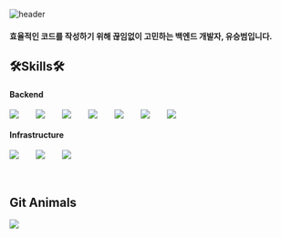 ![header](https://capsule-render.vercel.app/api?type=Cylinder&text=sngbmYu&color=6caddf&fontColor=ffffff&animation=fadeIn)
#### 효율적인 코드를 작성하기 위해 끊임없이 고민하는 백엔드 개발자, 유승범입니다.

## 🛠Skills🛠

#### Backend
<div style="display:flex;gap:30px;flex-wrap:wrap;">
  <img src="https://img.shields.io/badge/Java-007396?style=for-the-badge&logo=openjdk&logoColor=white">
  <img src="https://img.shields.io/badge/Spring-3DDC84?style=for-the-badge&logo=spring&logoColor=white">
  <img src="https://img.shields.io/badge/Spring Boot-3DDC84?style=for-the-badge&logo=springboot&logoColor=white">
  <img src="https://img.shields.io/badge/JUnit5-25A162?style=for-the-badge&logo=junit5&logoColor=white">
  <img src="https://img.shields.io/badge/Swagger-85EA2D?style=for-the-badge&logo=swagger&logoColor=black">
  <img src="https://img.shields.io/badge/MySQL-4479A1?style=for-the-badge&logo=mysql&logoColor=white">
  <img src="https://img.shields.io/badge/Redis-FF4438?style=for-the-badge&logo=redis&logoColor=white">
</div>

#### Infrastructure
<div style="display:flex;gap:30px;flex-wrap:wrap;">
  <img src="https://img.shields.io/badge/Docker-2496ED?style=for-the-badge&logo=docker&logoColor=white">
  <img src="https://img.shields.io/badge/Github Actions-2088FF?style=for-the-badge&logo=githubactions&logoColor=white">
  <img src="https://img.shields.io/badge/AWS-232F3E?style=for-the-badge&logo=amazonwebservices&logoColor=white">
</div>

<br />
<br />

## Git Animals
<a href="https://github.com/devxb/gitanimals">
  <img src="https://render.gitanimals.org/farms/sngbmYu"/>
</a>
